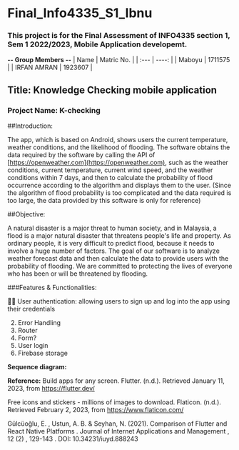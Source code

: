 # Final_Info4335_S1_Ibnu
### This project is for the Final Assessment of INFO4335 section 1, Sem 1 2022/2023, Mobile Application developemt.

**-- Group Members --**
| Name        | Matric No.  |
| :---        |     ----:   |
| Maboyu      | 1711575     |
| IRFAN AMRAN | 1923607     |
 
## Title: Knowledge Checking mobile application
### Project Name: K-checking

##Introduction:

The app, which is based on Android, shows users the current temperature, weather conditions, and the likelihood of flooding. The software obtains the data required by the software by calling the API of [https://openweather.com](https://openweather.com), such as the weather conditions, current temperature, current wind speed, and the weather conditions within 7 days, and then to calculate the probability of flood occurrence according to the algorithm and displays them to the user. (Since the algorithm of flood probability is too complicated and the data required is too large, the data provided by this software is only for reference)

##Objective:

A natural disaster is a major threat to human society, and in Malaysia, a flood is a major natural disaster that threatens people's life and property. As ordinary people, it is very difficult to predict flood, because it needs to involve a huge number of factors. The goal of our software is to analyze weather forecast data and then calculate the data to provide users with the probability of flooding. We are committed to protecting the lives of everyone who has been or will be threatened by flooding.

###Features & Functionalities:

:man_health_worker:  User authentication: allowing users to sign up and log into the app using their credentials

2. Error Handling
3. Router
4. Form?
5. User login
6. Firebase storage

**Sequence diagram:**



**Reference:**
Build apps for any screen. Flutter. (n.d.). Retrieved January 11, 2023, from https://flutter.dev/

Free icons and stickers - millions of images to download. Flaticon. (n.d.). Retrieved February 2, 2023, from https://www.flaticon.com/ 

Gülcüoğlu, E. , Ustun, A. B. & Seyhan, N. (2021). Comparison of Flutter and React Native Platforms . Journal of Internet Applications and Management , 12 (2) , 129-143 . DOI: 10.34231/iuyd.888243





























